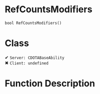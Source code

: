 # RefCountsModifiers
```
bool RefCountsModifiers()
```
# Class
✔ `Server: CDOTABaseAbility`  
✖ `Client: undefined`  

# Function Description

